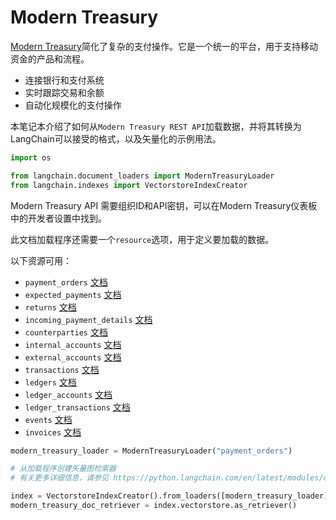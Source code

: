 # Modern Treasury

[Modern Treasury](https://www.moderntreasury.com/)简化了复杂的支付操作。它是一个统一的平台，用于支持移动资金的产品和流程。

- 连接银行和支付系统
- 实时跟踪交易和余额
- 自动化规模化的支付操作

本笔记本介绍了如何从`Modern Treasury REST API`加载数据，并将其转换为LangChain可以接受的格式，以及矢量化的示例用法。

```python
import os

from langchain.document_loaders import ModernTreasuryLoader
from langchain.indexes import VectorstoreIndexCreator
```

Modern Treasury API 需要组织ID和API密钥，可以在Modern Treasury仪表板中的开发者设置中找到。

此文档加载程序还需要一个`resource`选项，用于定义要加载的数据。

以下资源可用：

- `payment_orders` [文档](https://docs.moderntreasury.com/reference/payment-order-object)
- `expected_payments` [文档](https://docs.moderntreasury.com/reference/expected-payment-object)
- `returns` [文档](https://docs.moderntreasury.com/reference/return-object)
- `incoming_payment_details` [文档](https://docs.moderntreasury.com/reference/incoming-payment-detail-object)
- `counterparties` [文档](https://docs.moderntreasury.com/reference/counterparty-object)
- `internal_accounts` [文档](https://docs.moderntreasury.com/reference/internal-account-object)
- `external_accounts` [文档](https://docs.moderntreasury.com/reference/external-account-object)
- `transactions` [文档](https://docs.moderntreasury.com/reference/transaction-object)
- `ledgers` [文档](https://docs.moderntreasury.com/reference/ledger-object)
- `ledger_accounts` [文档](https://docs.moderntreasury.com/reference/ledger-account-object)
- `ledger_transactions` [文档](https://docs.moderntreasury.com/reference/ledger-transaction-object)
- `events` [文档](https://docs.moderntreasury.com/reference/events)
- `invoices` [文档](https://docs.moderntreasury.com/reference/invoices)

```python
modern_treasury_loader = ModernTreasuryLoader("payment_orders")
```

```python
# 从加载程序创建矢量图检索器
# 有关更多详细信息，请参见 https://python.langchain.com/en/latest/modules/data_connection/getting_started.html

index = VectorstoreIndexCreator().from_loaders([modern_treasury_loader])
modern_treasury_doc_retriever = index.vectorstore.as_retriever()
```
